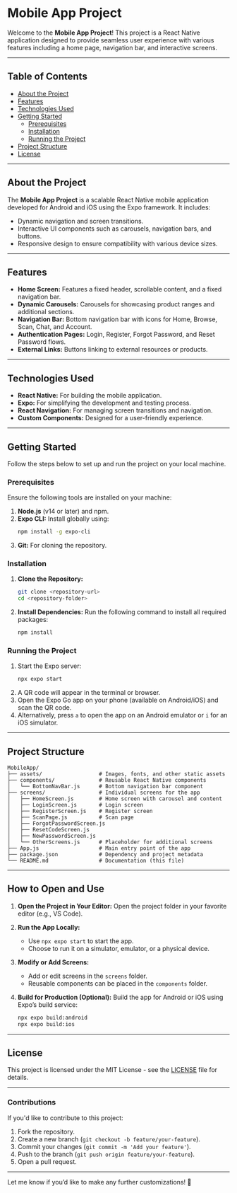 # **Mobile App Project**

Welcome to the **Mobile App Project**! This project is a React Native application designed to provide seamless user experience with various features including a home page, navigation bar, and interactive screens.

---

## **Table of Contents**

- [About the Project](#about-the-project)
- [Features](#features)
- [Technologies Used](#technologies-used)
- [Getting Started](#getting-started)
  - [Prerequisites](#prerequisites)
  - [Installation](#installation)
  - [Running the Project](#running-the-project)
- [Project Structure](#project-structure)
- [License](#license)

---

## **About the Project**

The **Mobile App Project** is a scalable React Native mobile application developed for Android and iOS using the Expo framework. It includes:
- Dynamic navigation and screen transitions.
- Interactive UI components such as carousels, navigation bars, and buttons.
- Responsive design to ensure compatibility with various device sizes.

---

## **Features**

- **Home Screen:** Features a fixed header, scrollable content, and a fixed navigation bar.
- **Dynamic Carousels:** Carousels for showcasing product ranges and additional sections.
- **Navigation Bar:** Bottom navigation bar with icons for Home, Browse, Scan, Chat, and Account.
- **Authentication Pages:** Login, Register, Forgot Password, and Reset Password flows.
- **External Links:** Buttons linking to external resources or products.

---

## **Technologies Used**

- **React Native:** For building the mobile application.
- **Expo:** For simplifying the development and testing process.
- **React Navigation:** For managing screen transitions and navigation.
- **Custom Components:** Designed for a user-friendly experience.

---

## **Getting Started**

Follow the steps below to set up and run the project on your local machine.

### **Prerequisites**

Ensure the following tools are installed on your machine:
1. **Node.js** (v14 or later) and npm.
2. **Expo CLI:** Install globally using:
   ```bash
   npm install -g expo-cli
   ```
3. **Git:** For cloning the repository.

### **Installation**

1. **Clone the Repository:**
   ```bash
   git clone <repository-url>
   cd <repository-folder>
   ```

2. **Install Dependencies:**
   Run the following command to install all required packages:
   ```bash
   npm install
   ```

### **Running the Project**

1. Start the Expo server:
   ```bash
   npx expo start
   ```
2. A QR code will appear in the terminal or browser.
3. Open the Expo Go app on your phone (available on Android/iOS) and scan the QR code.
4. Alternatively, press `a` to open the app on an Android emulator or `i` for an iOS simulator.

---

## **Project Structure**

```
MobileApp/
├── assets/                  # Images, fonts, and other static assets
├── components/              # Reusable React Native components
│   └── BottomNavBar.js      # Bottom navigation bar component
├── screens/                 # Individual screens for the app
│   ├── HomeScreen.js        # Home screen with carousel and content
│   ├── LoginScreen.js       # Login screen
│   ├── RegisterScreen.js    # Register screen
│   ├── ScanPage.js          # Scan page
│   ├── ForgotPasswordScreen.js
│   ├── ResetCodeScreen.js
│   ├── NewPasswordScreen.js
│   └── OtherScreens.js      # Placeholder for additional screens
├── App.js                   # Main entry point of the app
├── package.json             # Dependency and project metadata
└── README.md                # Documentation (this file)
```

---

## **How to Open and Use**

1. **Open the Project in Your Editor:**
   Open the project folder in your favorite editor (e.g., VS Code).

2. **Run the App Locally:**
   - Use `npx expo start` to start the app.
   - Choose to run it on a simulator, emulator, or a physical device.

3. **Modify or Add Screens:**
   - Add or edit screens in the `screens` folder.
   - Reusable components can be placed in the `components` folder.

4. **Build for Production (Optional):**
   Build the app for Android or iOS using Expo’s build service:
   ```bash
   npx expo build:android
   npx expo build:ios
   ```

---

## **License**

This project is licensed under the MIT License - see the [LICENSE](LICENSE) file for details.

---

### **Contributions**

If you'd like to contribute to this project:
1. Fork the repository.
2. Create a new branch (`git checkout -b feature/your-feature`).
3. Commit your changes (`git commit -m 'Add your feature'`).
4. Push to the branch (`git push origin feature/your-feature`).
5. Open a pull request.

---

Let me know if you’d like to make any further customizations! 🚀
